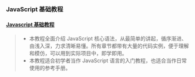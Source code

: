 

### JavaScript 基础教程

#### [Javascript 基础教程](http://wangdoc.com/javascript/)

> - 本教程全面介绍 JavaScript 核心语法，从最简单的讲起，循序渐进、由浅入深，力求清晰易懂。所有章节都带有大量的代码实例，便于理解和模仿，可以用到实际项目中，即学即用。
> - 本教程适合初学者当作 JavaScript 语言的入门教程，也适合当作日常使用的参考手册。


